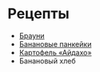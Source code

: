 # Рецепты

- [Брауни](brownie.md)
- [Банановые панкейки](pancakes.md)
- [Картофель «Айдахо»](potato.md)
- Банановый хлеб
